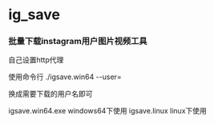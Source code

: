# ig_save

### 批量下载instagram用户图片视频工具

自己设置http代理

使用命令行
./igsave.win64 --user=<instagram-user-name>
  
<instagram-user-name>换成需要下载的用户名即可

igsave.win64.exe windows64下使用
igsave.linux linux下使用
